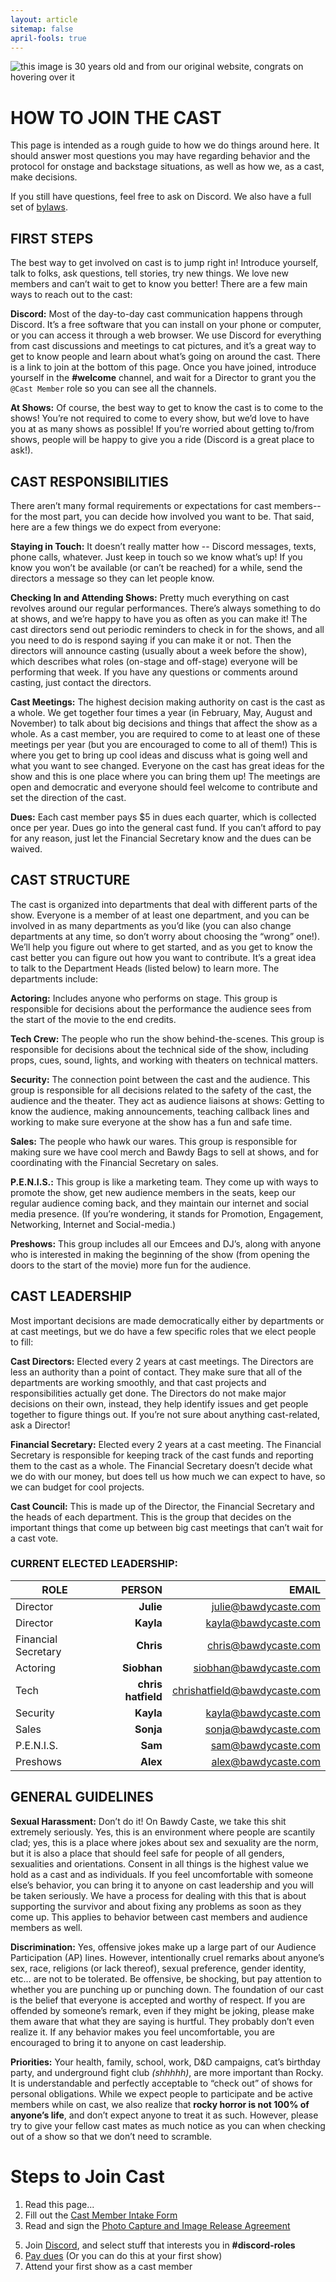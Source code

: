 ```yaml
---
layout: article
sitemap: false
april-fools: true
---
```


<img class="img-fluid" src="https://storage.googleapis.com/bawdycaste/images/rainbow%20name_v2.png" title="this image is 30 years old and from our original website, congrats on hovering over it">

# HOW TO JOIN THE CAST

This page is intended as a rough guide to how we do things around here. 
It should answer most questions you may have regarding behavior and the protocol for onstage and backstage situations, as well as how we, as a cast, make decisions. 

If you still have questions, feel free to ask on Discord. We also have a full set of [bylaws](https://bylaws.bawdycaste.com).

## FIRST STEPS

The best way to get involved on cast is to jump right in! Introduce yourself, talk to folks, ask questions, tell stories, try new things. We love new members and can’t wait to get to know you better! There are a few main ways to reach out to the cast:  

**Discord:** Most of the day-to-day cast communication happens through Discord. It’s a free software that you can install on your phone or computer, or you can access it through a web browser. We use Discord for everything from cast discussions and meetings to cat pictures, and it’s a great way to get to know people and learn about what’s going on around the cast. There is a link to join at the bottom of this page. Once you have joined, introduce yourself in the **#welcome** channel, and wait for a Director to grant you the `@Cast Member` role so you can see all the channels.

**At Shows:** Of course, the best way to get to know the cast is to come to the shows! You’re not required to come to every show, but we’d love to have you at as many shows as possible! If you’re worried about getting to/from shows, people will be happy to give you a ride (Discord is a great place to ask!).

## CAST RESPONSIBILITIES

There aren’t many formal requirements or expectations for cast members--for the most part, you can decide how involved you want to be. That said, here are a few things we do expect from everyone:

**Staying in Touch:** It doesn’t really matter how -- Discord messages, texts, phone calls, whatever. Just keep in touch so we know what’s up! If you know you won’t be available (or can’t be reached) for a while, send the directors a message so they can let people know.

**Checking In and Attending Shows:** Pretty much everything on cast revolves around our regular performances. There’s always something to do at shows, and we’re happy to have you as often as you can make it! The cast directors send out periodic reminders to check in for the shows, and all you need to do is respond saying if you can make it or not. Then the directors will announce casting (usually about a week before the show), which describes what roles (on-stage and off-stage) everyone will be performing that week. If you have any questions or comments around casting, just contact the directors.

**Cast Meetings:** The highest decision making authority on cast is the cast as a whole. We get together four times a year (in February, May, August and November) to talk about big decisions and things that affect the show as a whole. As a cast member, you are required to come to at least one of these meetings per year (but you are encouraged to come to all of them!)  This is where you get to bring up cool ideas and discuss what is going well and what you want to see changed. Everyone on the cast has great ideas for the show and this is one place where you can bring them up!  The meetings are open and democratic and everyone should feel welcome to contribute and set the direction of the cast.

**Dues:** Each cast member pays $5 in dues each quarter, which is collected once per year. Dues go into the general cast fund. If you can’t afford to pay for any reason, just let the Financial Secretary know and the dues can be waived.

## CAST STRUCTURE

The cast is organized into departments that deal with different parts of the show. Everyone is a member of at least one department, and you can be involved in as many departments as you’d like (you can also change departments at any time, so don’t worry about choosing the “wrong” one!). We’ll help you figure out where to get started, and as you get to know the cast better you can figure out how you want to contribute. It’s a great idea to talk to the Department Heads (listed below) to learn more. The departments include:

**Actoring:** Includes anyone who performs on stage.  This group is responsible for decisions about the performance the audience sees from the start of the movie to the end credits.

**Tech Crew:** The people who run the show behind-the-scenes. This group is responsible for decisions about the technical side of the show, including props, cues, sound, lights, and working with theaters on technical matters.

**Security:** The connection point between the cast and the audience. This group is responsible for all decisions related to the safety of the cast, the audience and the theater. They act as audience liaisons at shows: Getting to know the audience, making announcements, teaching callback lines and working to make sure everyone at the show has a fun and safe time.  

**Sales:** The people who hawk our wares.  This group is responsible for making sure we have cool merch and Bawdy Bags to sell at shows, and for coordinating with the Financial Secretary on sales.  

**P.E.N.I.S.:** This group is like a marketing team. They come up with ways to promote the show, get new audience members in the seats, keep our regular audience coming back, and they maintain our internet and social media presence.  (If you’re wondering, it stands for Promotion, Engagement, Networking, Internet and Social-media.)

**Preshows:** This group includes all our Emcees and DJ’s, along with anyone who is interested in making the beginning of the show (from opening the doors to the start of the movie) more fun for the audience.

## CAST LEADERSHIP

Most important decisions are made democratically either by departments or at cast meetings, but we do have a few specific roles that we elect people to fill:  

**Cast Directors:** Elected every 2 years at cast meetings.  The Directors are less an authority than a point of contact. They make sure that all of the departments are working smoothly, and that cast projects and responsibilities actually get done.  The Directors do not make major decisions on their own, instead, they help identify issues and get people together to figure things out. If you’re not sure about anything cast-related, ask a Director!

**Financial Secretary:** Elected every 2 years at a cast meeting.  The Financial Secretary is responsible for keeping track of the cast funds and reporting them to the cast as a whole. The Financial Secretary doesn’t decide what we do with our money, but does tell us how much we can expect to have, so we can budget for cool projects.  

**Cast Council:** This is made up of the Director, the Financial Secretary and the heads of each department.  This is the group that decides on the important things that come up between big cast meetings that can’t wait for a cast vote.  

### CURRENT ELECTED LEADERSHIP:

| ROLE | PERSON | EMAIL |
| ---- | -----: | ----: |
| Director | **Julie** | julie@bawdycaste.com |
| Director | **Kayla** | kayla@bawdycaste.com |
| Financial Secretary | **Chris** | chris@bawdycaste.com |
| Actoring | **Siobhan** | siobhan@bawdycaste.com |
| Tech | **chris hatfield** | chrishatfield@bawdycaste.com |
| Security | **Kayla** | kayla@bawdycaste.com |
| ​Sales | **Sonja** | sonja@bawdycaste.com |
| P.E.N.I.S. | **Sam** | sam@bawdycaste.com |
| Preshows | **Alex** | alex@bawdycaste.com |

## GENERAL GUIDELINES

**Sexual Harassment:** Don’t do it! On Bawdy Caste, we take this shit extremely seriously.  Yes, this is an environment where people are scantily clad; yes, this is a place where jokes about sex and sexuality are the norm, but it is also a place that should feel safe for people of all genders, sexualities and orientations.  Consent in all things is the highest value we hold as a cast and as individuals.  If you feel uncomfortable with someone else’s behavior, you can bring it to anyone on cast leadership and you will be taken seriously.  We have a process for dealing with this that is about supporting the survivor and about fixing any problems as soon as they come up.  This applies to behavior between cast members and audience members as well.  

**Discrimination​:**  Yes, offensive jokes make up a large part of our Audience Participation (AP) lines. However, intentionally cruel remarks about anyone’s sex, race, religions (or lack thereof), sexual preference, gender identity, etc… are not to be tolerated. Be offensive, be shocking, but pay attention to whether you are punching up or punching down.  The foundation of our cast is the belief that everyone is accepted and worthy of respect. If you are offended by someone’s remark, even if they might be joking, please make them aware that what they are saying is hurtful. They probably don’t even realize it. If any behavior makes you feel uncomfortable, you are encouraged to bring it to anyone on cast leadership.  

**Priorities:** Your health, family, school, work, D&D campaigns, cat’s birthday party, and underground fight club *(shhhhh)*, are more important than Rocky. It is understandable and perfectly acceptable to “check out” of shows for personal obligations. While we expect people to participate and be active members while on cast, we also realize that **rocky horror is not 100% of anyone’s life**, and don’t expect anyone to treat it as such. However, please try to give your fellow cast mates as much notice as you can when checking out of a show so that we don’t need to scramble.  

# Steps to Join Cast

1. Read this page...
2. Fill out the [Cast Member Intake Form](https://docs.google.com/forms/d/e/1FAIpQLSeL46Dg3M8Vd9IROYPFJlsngS9UZrGCqXzswnIopG9wEK5hTQ/viewform?usp=sf_link)
3. Read and sign the [Photo Capture and Image Release Agreement](https://forms.gle/ohp5m42qWdFJBpwr5)
<!-- 4. Read and sign the [Membership Agreement and Volunteer Waiver]()  -->
5. Join [Discord](https://discord.gg/a7HgFtgTxD), and select stuff that interests you in **#discord-roles**
6. [Pay dues](https://bawdycaste.com/dues/) (Or you can do this at your first show)
7. Attend your first show as a cast member
